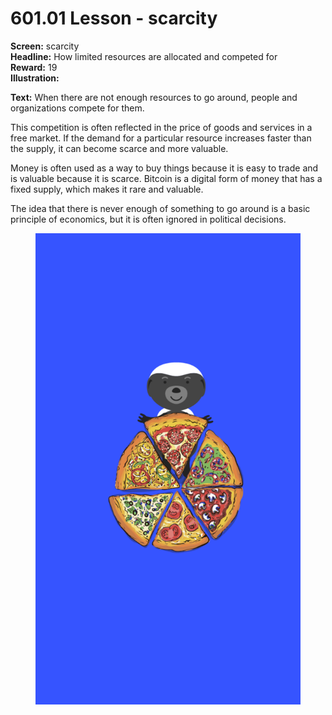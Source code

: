 # 601.01 Lesson - scarcity

**Screen:** scarcity\
**Headline:** How limited resources are allocated and competed for\
**Reward:** 19\
**Illustration:**

**Text:** When there are not enough resources to go around, people and organizations compete for them.&#x20;

This competition is often reflected in the price of goods and services in a free market. If the demand for a particular resource increases faster than the supply, it can become scarce and more valuable.&#x20;

Money is often used as a way to buy things because it is easy to trade and is valuable because it is scarce. Bitcoin is a digital form of money that has a fixed supply, which makes it rare and valuable.&#x20;

The idea that there is never enough of something to go around is a basic principle of economics, but it is often ignored in political decisions.

<figure><img src="../.gitbook/assets/601-01.png" alt=""><figcaption></figcaption></figure>
